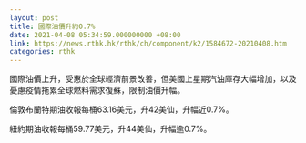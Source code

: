 ```yaml
---
layout: post
title: 國際油價升約0.7%
date: 2021-04-08 05:34:59.000000000 +08:00
link: https://news.rthk.hk/rthk/ch/component/k2/1584672-20210408.htm
categories: rthk
---
```


國際油價上升，受惠於全球經濟前景改善，但美國上星期汽油庫存大幅增加，以及憂慮疫情拖累全球燃料需求復蘇，限制油價升幅。

倫敦布蘭特期油收報每桶63.16美元，升42美仙，升幅近0.7%。

紐約期油收報每桶59.77美元，升44美仙，升幅逾0.7%。
